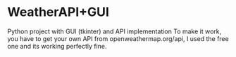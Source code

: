 # WeatherAPI+GUI
Python project with GUI (tkinter) and API implementation
To make it work, you have to get your own API from openweathermap.org/api, I used the free one and its working perfectly fine.
